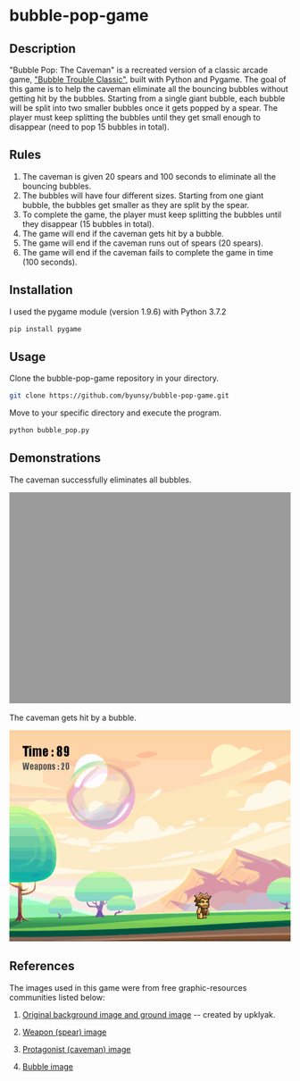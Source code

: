 # bubble-pop-game

## Description

"Bubble Pop: The Caveman" is a recreated version of a classic arcade game, ["Bubble Trouble Classic"](https://play.google.com/store/apps/details?id=com.kresogames.bubbletrouble&hl=en&gl=US), built with Python and Pygame. The goal of this game is to help the caveman eliminate all the bouncing bubbles without getting hit by the bubbles. Starting from a single giant bubble, each bubble will be split into two smaller bubbles once it gets popped by a spear. The player must keep splitting the bubbles until they get small enough to disappear (need to pop 15 bubbles in total).

## Rules

1. The caveman is given 20 spears and 100 seconds to eliminate all the bouncing bubbles.
2. The bubbles will have four different sizes. Starting from one giant bubble, the bubbles get smaller as they are split by the spear.
3. To complete the game, the player must keep splitting the bubbles until they disappear (15 bubbles in total).
4. The game will end if the caveman gets hit by a bubble.
5. The game will end if the caveman runs out of spears (20 spears).
6. The game will end if the caveman fails to complete the game in time (100 seconds).

## Installation

I used the pygame module (version 1.9.6) with Python 3.7.2

```bash
pip install pygame
```

## Usage

Clone the bubble-pop-game repository in your directory.

```bash
git clone https://github.com/byunsy/bubble-pop-game.git
```

Move to your specific directory and execute the program.

```bash
python bubble_pop.py
```

## Demonstrations

The caveman successfully eliminates all bubbles.

![](images/bubble-pop-demo-s.gif)

The caveman gets hit by a bubble.

![](images/bubble-pop-demo-f.gif)

## References

The images used in this game were from free graphic-resources communities listed below:

1. [Original background image and ground image](https://www.freepik.com/search?dates=any&format=search&page=1&query=valley-cross-section-soil-wiyh-fossils) -- created by upklyak.

2. [Weapon (spear) image](https://www.hiclipart.com/free-transparent-background-png-clipart-zoldp)

3. [Protagonist (caveman) image](https://www.hiclipart.com/free-transparent-background-png-clipart-dpsig)

4. [Bubble image](https://www.hiclipart.com/free-transparent-background-png-clipart-isieg)
